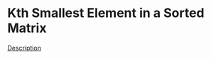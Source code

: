 Kth Smallest Element in a Sorted Matrix
====

[Description](https://leetcode.com/problems/kth-smallest-element-in-a-sorted-matrix/)